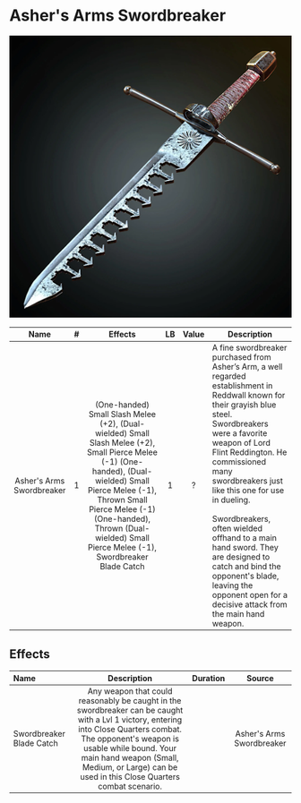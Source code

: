 # Asher's Arms Swordbreaker

![Copyright](Asher'sArmsSwordbreaker.png)

|           Name           | # |                                                       Effects                                                       | LB | Value | Description                                                                                                                                                                                                                                                                                                                                                                                                                                                                        |
| :-----------------------: | :-: | :------------------------------------------------------------------------------------------------------------------: | :-: | :---: | ---------------------------------------------------------------------------------------------------------------------------------------------------------------------------------------------------------------------------------------------------------------------------------------------------------------------------------------------------------------------------------------------------------------------------------------------------------------------------------- |
| Asher's Arms Swordbreaker | 1 | (One-handed) Small Slash Melee (+2), (Dual-wielded) Small Slash Melee (+2), Small Pierce Melee (-1) (One-handed), (Dual-wielded) Small Pierce Melee (-1), Thrown Small Pierce Melee (-1) (One-handed), Thrown (Dual-wielded) Small Pierce Melee (-1), Swordbreaker Blade Catch | 1 |   ?   | A fine swordbreaker purchased from Asher’s Arm, a well regarded establishment in Reddwall known for their grayish blue steel. Swordbreakers were a favorite weapon of Lord Flint Reddington. He commissioned many swordbreakers just like this one for use in dueling.<br /><br />Swordbreakers, often wielded offhand to a main hand sword. They are designed to catch and bind the opponent's blade, leaving the opponent open for a decisive attack from the main hand weapon. |

## Effects

| Name                     |                                                                                                                                           Description                                                                                                                                           | Duration |          Source          |
| :----------------------- | :--------------------------------------------------------------------------------------------------------------------------------------------------------------------------------------------------------------------------------------------------------------------------------------: | :------: | :-----------------------: |
| Swordbreaker Blade Catch | Any weapon that could reasonably be caught in the swordbreaker can be caught with a Lvl 1 victory, entering into Close Quarters combat. The opponent's weapon is usable while bound. Your main hand weapon (Small, Medium, or Large) can be used in this Close Quarters combat scenario. |          | Asher's Arms Swordbreaker |
